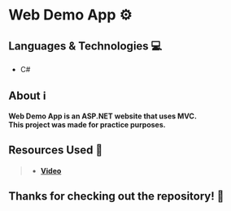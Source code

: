 # Web Demo App ⚙️

## Languages & Technologies 💻
- C#

## About ℹ️
<strong>
Web Demo App is an ASP.NET website that uses MVC.
<br />
This project was made for practice purposes.
</strong>

## Resources Used 📝
> - #### <a href="https://www.youtube.com/watch?v=7d2UMAIgOLQ">Video</a>

## Thanks for checking out the repository! 💚
